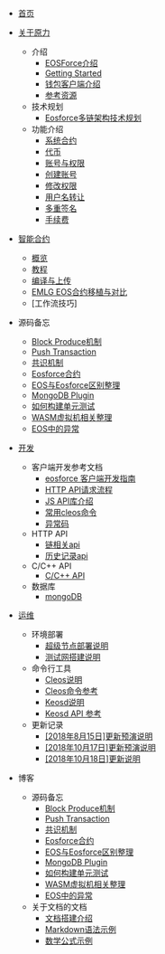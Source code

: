 - [首页](README.md)

- [关于原力](zh-cn/toc/about_eosforce.md)
    - 介绍
        - [EOSForce介绍](zh-cn/what_is_eosforce.md)
        - [Getting Started](zh-cn/getting_started_eosforce.md)
        - [钱包客户端介绍](zh-cn/eosforce_wallet_introduction.md)
        - [参考资源](zh-cn/eosforce_res.md)
    - 技术规划
        - [Eosforce多链架构技术规划](zh-cn/eosforce_mc_tech_plan.md)
    - 功能介绍
        - [系统合约](zh-cn/contract/System/System.md)
        - [代币](zh-cn/contract/eosio.token/token.md)
        - [账号与权限](zh-cn/eosforce_account.md)
        - [创建账号](zh-cn/contract/eosio.bios/newaccount.md)
        - [修改权限](zh-cn/contract/eosio.bios/updateauth.md)
        - [用户名转让](zh-cn/eosforce_username_tran.md)
        - [多重签名](zh-cn/contract/eosio.msig/msig.md)
        - [手续费](zh-cn/fee.md)

- [智能合约](zh-cn/toc/eosforce_contract.md)
    - [概览](zh-cn/contract/overview.md)
    - [教程](zh-cn/contract/tutorials.md)
    - [编译与上传](zh-cn/contract/build_and_set.md)
    - [EMLG EOS合约移植与对比](zh-cn/contract/eos_diff.md)
    - [工作流技巧]

- 源码备忘
    - [Block Produce机制](zh-cn/code/block_produce.md)
    - [Push Transaction](zh-cn/code/push_trx.md)
    - [共识机制](zh-cn/code/consensus.md)
    - [Eosforce合约](zh-cn/code/eosforce_contract.md)
    - [EOS与Eosforce区别整理](zh-cn/code/diff_eos_vs_eosforce.md)
    - [MongoDB Plugin](zh-cn/code/plugin_mongodb.md)
    - [如何构建单元测试](zh-cn/code/unittest.md)
    - [WASM虚拟机相关整理](zh-cn/code/wasm.md)
    - [EOS中的异常](zh-cn/code/eos_exceptions.md)

- [开发](zh-cn/toc/eosforce_develop.md)
    - 客户端开发参考文档
        - [eosforce 客户端开发指南](zh-cn/eosforce_client_develop_guild.md)
        - [HTTP API请求流程](zh-cn/eosforce_http_api_develop.md)
        - [JS API库介绍](zh-cn/eosjs_api_doc.md) 
        - [常用cleos命令](zh-cn/eosforce_cleos_eg.md)
        - [异常码](zh-cn/eosforce_exception_code.md)
    - HTTP API
        - [链相关api](zh-cn/eosforce_http_chain_api.md)
        - [历史记录api](zh-cn/eosforce_http_history_api.md)
    - C/C++ API
        - [C/C++ API](https://developers.eos.io/eosio-cpp/reference)
    - 数据库
        - [mongoDB](zh-cn/mongodb.md)

- [运维](zh-cn/toc/eosforce_op.md)
    - 环境部署
        - [超级节点部署说明](zh-cn/eosforce_bp.md)
        - [测试网搭建说明](zh-cn/eosforce_bios.md)
    - 命令行工具
        - [Cleos说明](zh-cn/eosforce_cleos_introduction.md)
        - [Cleos命令参考](zh-cn/eosforce_cleos_res.md)
        - [Keosd说明](zh-cn/eosforce_keosd_introduction.md)
        - [Keosd API 参考](zh-cn/eosforce_keosd_res.md)
    - 更新记录
        - [[2018年8月15日]更新预演说明](zh-cn/update_guild/eosforce_update_guild_0815.md)
        - [[2018年10月17日]更新预演说明](zh-cn/update_guild/eosforce_update_test_guild_1018.md)
        - [[2018年10月18日]更新说明](zh-cn/update_guild/eosforce_update_guild_1018.md)

- 博客
    - 源码备忘
        - [Block Produce机制](zh-cn/code/block_produce.md)
        - [Push Transaction](zh-cn/code/push_trx.md)
        - [共识机制](zh-cn/code/consensus.md)
        - [Eosforce合约](zh-cn/code/eosforce_contract.md)
        - [EOS与Eosforce区别整理](zh-cn/code/diff_eos_vs_eosforce.md)
        - [MongoDB Plugin](zh-cn/code/plugin_mongodb.md)
        - [如何构建单元测试](zh-cn/code/unittest.md)
        - [WASM虚拟机相关整理](zh-cn/code/wasm.md)
        - [EOS中的异常](zh-cn/code/eos_exceptions.md)
    - 关于文档的文档
        - [文档搭建介绍](example/doc_introduction.md)
        - [Markdown语法示例](example/example.md)
        - [数学公式示例](example/example_maths.md)
